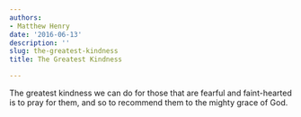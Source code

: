 ```yaml
---
authors:
- Matthew Henry
date: '2016-06-13'
description: ''
slug: the-greatest-kindness
title: The Greatest Kindness

---
```

The greatest kindness we can do for those that are fearful and faint-hearted is to pray for them, and so to recommend them to the mighty grace of God.



